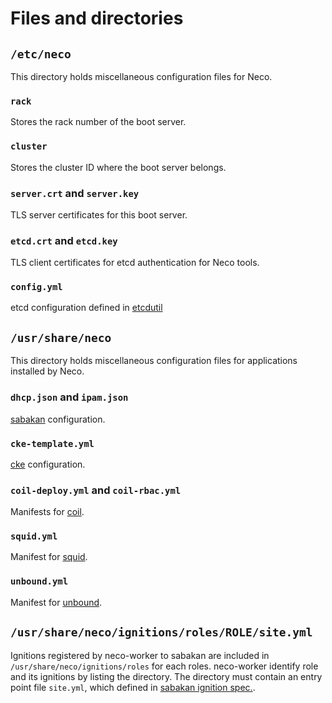 Files and directories
=====================

`/etc/neco`
-----------

This directory holds miscellaneous configuration files for Neco.

### `rack`

Stores the rack number of the boot server.

### `cluster`

Stores the cluster ID where the boot server belongs.

### `server.crt` and `server.key`

TLS server certificates for this boot server.

### `etcd.crt` and `etcd.key`

TLS client certificates for etcd authentication for Neco tools.

### `config.yml`

etcd configuration defined in [etcdutil][]

`/usr/share/neco`
-----------------

This directory holds miscellaneous configuration files for applications installed by Neco.

### `dhcp.json` and `ipam.json`

[sabakan][] configuration.

### `cke-template.yml`

[cke][] configuration.

### `coil-deploy.yml` and `coil-rbac.yml`

Manifests for [coil][].

### `squid.yml`

Manifest for [squid][].

### `unbound.yml`

Manifest for [unbound][].

`/usr/share/neco/ignitions/roles/ROLE/site.yml`
-----------------------------------------------

Ignitions registered by neco-worker to sabakan are included in `/usr/share/neco/ignitions/roles` for each roles.
neco-worker identify role and its ignitions by listing the directory.
The directory must contain an entry point file `site.yml`, which defined in [sabakan ignition spec.][ignition.md].


[etcdutil]: https://github.com/cybozu-go/etcdutil
[sabakan]: https://github.com/cybozu-go/sabakan
[cke]: https://github.com/cybozu-go/cke
[coil]: https://github.com/cybozu-go/coil
[squid]: http://www.squid-cache.org/
[unbound]: https://nlnetlabs.nl/projects/unbound/about/
[ignition.md]: https://github.com/cybozu-go/sabakan/blob/master/docs/ignition.md
